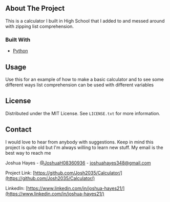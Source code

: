 <!-- ABOUT THE PROJECT -->
## About The Project
This is a calculator I built in High School that I added to and messed around with zipping list comprehension.

### Built With

* [Python](https://python.org/)

<!-- USAGE EXAMPLES -->
## Usage

Use this for an example of how to make a basic calculator and to see some different ways list comprehension can be used with different variables

<!-- LICENSE -->
## License

Distributed under the MIT License. See `LICENSE.txt` for more information.

<!-- CONTACT -->
## Contact

I would love to hear from anybody with suggestions. Keep in mind this project is quite old but I'm always willing to learn new stuff.
My email is the best way to reach me 

Joshua Hayes - [@JoshuaH08360936](https://twitter.com/JoshuaH08360936) - joshuahayes348@gmail.com

Project Link: [https://github.com/Josh2035/Calculator/](https://github.com/Josh2035/Calculator/)

LinkedIn: [https://www.linkedin.com/in/joshua-hayes21/](https://www.linkedin.com/in/joshua-hayes21/)

